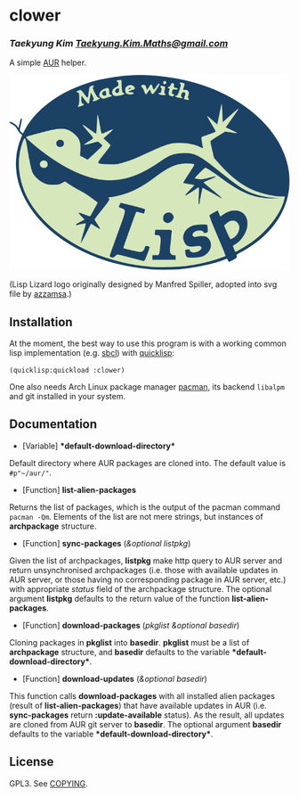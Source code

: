 # clower
### _Taekyung Kim <Taekyung.Kim.Maths@gmail.com>_

A simple [AUR](https://aur.archlinux.org/) helper.

![](./made-with-lisp-flat.svg)

(Lisp Lizard logo originally designed by Manfred Spiller, adopted into
svg file by [azzamsa](https://github.com/azzamsa/lisp-logo).)

## Installation

At the moment, the best way to use this program is with a working
common lisp implementation (e.g. [sbcl](http://www.sbcl.org/)) with
[quicklisp](https://www.quicklisp.org/beta/):
```common-lisp
(quicklisp:quickload :clower)
```

One also needs Arch Linux package manager
[pacman](https://wiki.archlinux.org/index.php/pacman), its backend
`libalpm` and git installed in your system.

## Documentation

* [Variable] **\*default-download-directory\***

Default directory where AUR packages are cloned into.  The default
value is `#p"~/aur/"`.

* [Function] **list-alien-packages**

Returns the list of packages, which is the output of the pacman
command `pacman -Qm`.  Elements of the list are not mere strings, but
instances of **archpackage** structure.

* [Function] **sync-packages** (*&optional listpkg*)

Given the list of archpackages, **listpkg** make http query to AUR
server and return unsynchronised archpackages (i.e. those with
available updates in AUR server, or those having no corresponding
package in AUR server, etc.) with appropriate *status* field of the
archpackage structure.  The optional argument **listpkg** defaults to
the return value of the function **list-alien-packages**.

* [Function] **download-packages** (*pkglist &optional basedir*)

Cloning packages in **pkglist** into **basedir**.  **pkglist** must be
a list of **archpackage** structure, and **basedir** defaults to the
variable **\*default-download-directory\***.

* [Function] **download-updates** (*&optional basedir*)

This function calls **download-packages** with all installed alien
packages (result of **list-alien-packages**) that have available
updates in AUR (i.e. **sync-packages** return **:update-available**
status).  As the result, all updates are cloned from AUR git server to
**basedir**.  The optional argument **basedir** defaults to the
variable **\*default-download-directory\***.

## License

GPL3.  See [COPYING](./COPYING).

